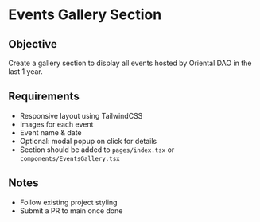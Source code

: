 # Events Gallery Section

## Objective
Create a gallery section to display all events hosted by Oriental DAO in the last 1 year.

## Requirements
- Responsive layout using TailwindCSS
- Images for each event
- Event name & date
- Optional: modal popup on click for details
- Section should be added to `pages/index.tsx` or `components/EventsGallery.tsx`

## Notes
- Follow existing project styling
- Submit a PR to main once done
